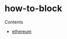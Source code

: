 # how-to-block
Contents
- [ethereum](https://github.com/AccousticBlock/how-to-block/tree/master/ethereum#ethereum)